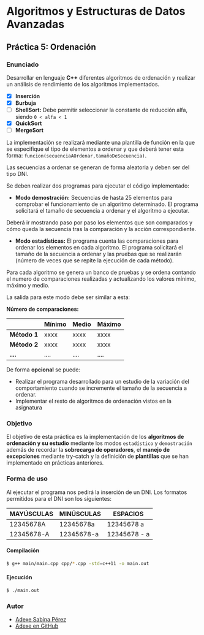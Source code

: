 # Algoritmos y Estructuras de Datos Avanzadas

## Práctica 5: Ordenación

### Enunciado
Desarrollar en lenguaje **C++** diferentes algoritmos de ordenación y realizar un análisis de rendimiento de los algoritmos implementados.

* [x] **Inserción**
* [x] **Burbuja**
* [ ] **ShellSort:** Debe permitir seleccionar la constante de reducción alfa, siendo `0 < alfa < 1`
* [x] **QuickSort**
* [ ] **MergeSort**

La implementación se realizará mediante una plantilla de función en la que se especifique el tipo de elementos a ordenar y que deberá tener esta forma: `funcion(secuenciaAOrdenar,tamañoDeSecuencia)`.

Las secuencias a ordenar se generan de forma aleatoria y deben ser del tipo DNI.

Se deben realizar dos programas para ejecutar el código implementado:

* **Modo demostración:** Secuencias de hasta 25 elementos para comprobar el funcionamiento de un algoritmo determinado. El programa solicitará el tamaño de secuencia a ordenar y el algoritmo a ejecutar.

 Deberá ir  mostrando paso por paso los elementos que son comparados y cómo queda la secuencia tras la comparación y la acción correspondiente.

* **Modo estadísticas:** El programa cuenta las comparaciones para ordenar los elementos en cada algoritmo. El programa solicitará el tamaño de la secuencia a ordenar y las pruebas que se realizarán (número de veces que se repite la ejecución de cada método).

 Para cada algoritmo se genera un banco de pruebas y se ordena contando el numero de comparaciones realizadas y actualizando los valores mínimo, máximo y medio.

 La salida para este modo debe ser similar a esta:

 **Número de comparaciones:**

|            | Mínimo   |  Medio   |  Máximo  |
|------------|----------|----------|----------|
|**Método 1**|   xxxx   |   xxxx   |   xxxx   |
|**Método 2**|   xxxx   |   xxxx   |   xxxx   |
|  **....**  |   ....   |   ....   |   ....   |

De forma **opcional** se puede:
* Realizar el programa desarrollado para un estudio de la variación del comportamiento cuando se incremente el tamaño de la secuencia a ordenar.
* Implementar el resto de algoritmos de ordenación vistos en la asignatura

### Objetivo
El objetivo de esta práctica es la implementación de los **algoritmos de ordenación y su estudio** mediante los modos `estadístico` y `demostración` además de recordar la **sobrecarga de operadores**, el **manejo de excepciones** mediante try-catch y la definición de **plantillas** que se han implementado en prácticas anteriores.

### Forma de uso

Al ejecutar el programa nos pedirá la inserción de un DNI. Los formatos permitidos para el DNI son los siguientes:

| MAYÚSCULAS | MINÚSCULAS |   ESPACIOS   |
|------------|------------|--------------|
| 12345678A  | 12345678a  | 12345678 a   |
| 12345678-A | 12345678-a | 12345678 - a |

#### Compilación

```bash
$ g++ main/main.cpp cpp/*.cpp -std=c++11 -o main.out
```

#### Ejecución

```bash
$ ./main.out
```

### Autor

* [Adexe Sabina Pérez](http://alu0100769609.github.io)
* [Adexe en GitHub](http://github.com/alu0100769609)
